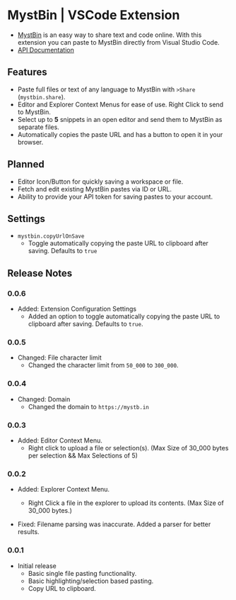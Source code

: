 # MystBin | VSCode Extension

* [MystBin](https://mystb.in) is an easy way to share text and code online. With this extension you can paste to MystBin directly from Visual Studio Code.
* [API Documentation](https://mystb.in/api/documentation)


## Features

- Paste full files or text of any language to MystBin with ``>Share`` (`mystbin.share`).
- Editor and Explorer Context Menus for ease of use. Right Click to send to MystBin.
- Select up to **5** snippets in an open editor and send them to MystBin as separate files.
- Automatically copies the paste URL and has a button to open it in your browser.


## Planned

- Editor Icon/Button for quickly saving a workspace or file.
- Fetch and edit existing MystBin pastes via ID or URL.
- Ability to provide your API token for saving pastes to your account.


## Settings

- `mystbin.copyUrlOnSave`
  - Toggle automatically copying the paste URL to clipboard after saving. Defaults to `true`


## Release Notes


### 0.0.6

- Added: Extension Configuration Settings
  - Added an option to toggle automatically copying the paste URL to clipboard after saving. Defaults to `true`.
  

### 0.0.5

- Changed: File character limit
  - Changed the character limit from `50_000` to `300_000`.


### 0.0.4

- Changed: Domain
  - Changed the domain to `https://mystb.in`


### 0.0.3

- Added: Editor Context Menu.
  - Right click to upload a file or selection(s). (Max Size of 30_000 bytes per selection && Max Selections of 5)


### 0.0.2

- Added: Explorer Context Menu.
  - Right Click a file in the explorer to upload its contents. (Max Size of 30_000 bytes.)

- Fixed: Filename parsing was inaccurate. Added a parser for better results.


### 0.0.1

- Initial release
  - Basic single file pasting functionality.
  - Basic highlighting/selection based pasting.
  - Copy URL to clipboard.
